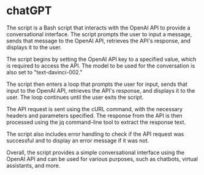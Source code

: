 # chatGPT

The script is a Bash script that interacts with the OpenAI API to provide a conversational interface. The script prompts the user to input a message, sends that message to the OpenAI API, retrieves the API's response, and displays it to the user.

The script begins by setting the OpenAI API key to a specified value, which is required to access the API. The model to be used for the conversation is also set to "text-davinci-002."

The script then enters a loop that prompts the user for input, sends that input to the OpenAI API, retrieves the API's response, and displays it to the user. The loop continues until the user exits the script.

The API request is sent using the cURL command, with the necessary headers and parameters specified. The response from the API is then processed using the jq command-line tool to extract the response text.

The script also includes error handling to check if the API request was successful and to display an error message if it was not.

Overall, the script provides a simple conversational interface using the OpenAI API and can be used for various purposes, such as chatbots, virtual assistants, and more.
